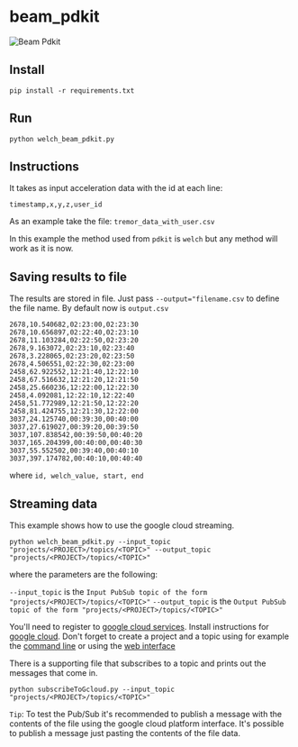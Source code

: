 # beam_pdkit

![Beam Pdkit](https://github.com/uh-joan/beam_pdkit/blob/master/beam_pdkit.png)


## Install

`pip install -r requirements.txt`


## Run

`python welch_beam_pdkit.py`


## Instructions

It takes as input acceleration data with the id at each line:

`timestamp,x,y,z,user_id`

As an example take the file: `tremor_data_with_user.csv`

In this example the method used from `pdkit` is `welch` but any method will work as it is now.


## Saving results to file

The results are stored in file. Just pass `--output="filename.csv` to define the file name. By default now is
`output.csv`

```
2678,10.540682,02:23:00,02:23:30
2678,10.656897,02:22:40,02:23:10
2678,11.103284,02:22:50,02:23:20
2678,9.163072,02:23:10,02:23:40
2678,3.228065,02:23:20,02:23:50
2678,4.506551,02:22:30,02:23:00
2458,62.922552,12:21:40,12:22:10
2458,67.516632,12:21:20,12:21:50
2458,25.660236,12:22:00,12:22:30
2458,4.092081,12:22:10,12:22:40
2458,51.772989,12:21:50,12:22:20
2458,81.424755,12:21:30,12:22:00
3037,24.125740,00:39:30,00:40:00
3037,27.619027,00:39:20,00:39:50
3037,107.838542,00:39:50,00:40:20
3037,165.204399,00:40:00,00:40:30
3037,55.552502,00:39:40,00:40:10
3037,397.174782,00:40:10,00:40:40
```

where
`id, welch_value, start, end`

## Streaming data

This example shows how to use the google cloud streaming.

```
python welch_beam_pdkit.py --input_topic "projects/<PROJECT>/topics/<TOPIC>" --output_topic
"projects/<PROJECT>/topics/<TOPIC>"
```

where the parameters are the following:

`--input_topic` is the `Input PubSub topic of the form "projects/<PROJECT>/topics/<TOPIC>"`
`--output_topic` is the `Output PubSub topic of the form "projects/<PROJECT>/topics/<TOPIC>"`

You'll need to register to [google cloud services](https://cloud.google.com/pubsub/?authuser=1). Install instructions
for [google cloud](https://cloud.google.com/sdk/docs/). Don't forget to create a project and a topic using for example
the [command line](https://cloud.google.com/pubsub/docs/quickstart-cli) or using the [web interface](https://console.cloud.google.com/cloudpubsub)

There is a supporting file that subscribes to a topic and prints out the messages that come in.

```
python subscribeToGcloud.py --input_topic "projects/<PROJECT>/topics/<TOPIC>"
```

`Tip`: To test the Pub/Sub it's recommended to publish a message with the contents of the file using the google cloud
platform interface. It's possible to publish a message just pasting the contents of the file data.

